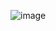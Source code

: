 ![image](https://user-images.githubusercontent.com/68107155/139661111-bca7aad8-5cb5-486f-af37-4fb35d6a8d3d.png)
